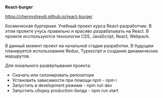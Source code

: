 **React-burger**

https://chernyshevdi.github.io/react-burger

Космическая бургерная. Учебный проект курса React-разработчик. В этом проекте учусь правильно и красиво разрабатывать на React.
В проекте исспользуются технологии CSS, JavaScript, React, Webpack.

В данный момент проект на начальной стадии разработки. 
В будущем планируется использование Redux, Typescript и создание динамических маршрутов.

Для локального развёртывания проекта: 

- Скачать или склонировать репозитори
- Установить зависимости при помощи npm - npm i
- Запустить в development режиме - npm run dev
- Запустить сборку production-билда - npm run start



